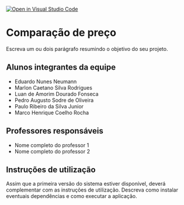 [![Open in Visual Studio Code](https://classroom.github.com/assets/open-in-vscode-718a45dd9cf7e7f842a935f5ebbe5719a5e09af4491e668f4dbf3b35d5cca122.svg)](https://classroom.github.com/online_ide?assignment_repo_id=11827048&assignment_repo_type=AssignmentRepo)
# Comparação de preço

Escreva um ou dois parágrafo resumindo o objetivo do seu projeto.

## Alunos integrantes da equipe

* Eduardo Nunes Neumann
* Marlon Caetano Silva Rodrigues
* Luan de Amorim Dourado Fonseca
* Pedro Augusto Sodre de Oliveira
* Paulo Ribeiro da Silva Junior
* Marco Henrique Coelho Rocha
## Professores responsáveis

* Nome completo do professor 1
* Nome completo do professor 2

## Instruções de utilização

Assim que a primeira versão do sistema estiver disponível, deverá complementar com as instruções de utilização. Descreva como instalar eventuais dependências e como executar a aplicação.
